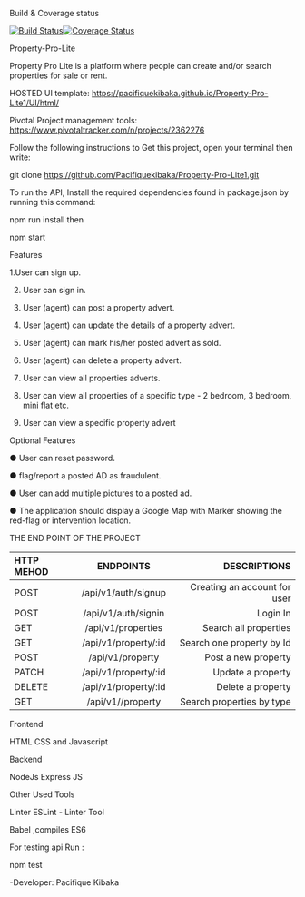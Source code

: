 Build & Coverage status 

[![Build Status](https://travis-ci.org/Pacifiquekibaka/Property-Pro-Lite1.svg?branch=develop)](https://travis-ci.org/Pacifiquekibaka/Property-Pro-Lite1)[![Coverage Status](https://coveralls.io/repos/github/Pacifiquekibaka/Property-Pro-Lite1/badge.svg?branch=develop)](https://coveralls.io/github/Pacifiquekibaka/Property-Pro-Lite1?branch=develop)

Property-Pro-Lite

Property Pro Lite is a platform where people can create and/or search properties for sale or rent.

HOSTED UI template: https://pacifiquekibaka.github.io/Property-Pro-Lite1/UI/html/

Pivotal Project management tools: https://www.pivotaltracker.com/n/projects/2362276

Follow the following instructions to Get this project, open your terminal then write:

git clone https://github.com/Pacifiquekibaka/Property-Pro-Lite1.git

To run the API, Install the required dependencies found in package.json by running this command:

npm run install then 

npm start


Features
  
1.User can sign up.

2. User can sign in.

3. User (agent) can post a property advert.

4. User (agent) can update the details of a property advert.

5. User (agent) can mark his/her posted advert as sold.

6. User (agent) can delete a property advert.

7. User can view all properties adverts.

8. User can view all properties of a specific type - 2 bedroom, 3 bedroom, mini flat etc.

9. User can view a specific property advert

Optional Features

● User can reset password.

● flag/report a posted AD as fraudulent.

● User can add multiple pictures to a posted ad.

● The application should display a Google Map with Marker showing the red-flag or
intervention location.


THE END POINT OF THE PROJECT

| HTTP MEHOD  | ENDPOINTS                     | DESCRIPTIONS                    |
| :---        |    :----:                     |    ---:                         |
|  POST       | /api/v1/auth/signup           | Creating an account for user    |
|  POST       | /api/v1/auth/signin           | Login In                        |
|  GET        | /api/v1/properties            | Search all properties           | 
|  GET        | /api/v1/property/:id          | Search one property by Id       | 
|  POST       | /api/v1/property              | Post a new property             |                          
|  PATCH      | /api/v1/property/:id          | Update a property               |  
|  DELETE     | /api/v1/property/:id          | Delete a property               | 
|  GET        | /api/v1//property             | Search properties by type       |            
                 
Frontend

HTML
CSS and 
Javascript 

Backend

NodeJs
Express JS

Other Used Tools

Linter
ESLint - Linter Tool

Babel ,compiles ES6

For testing api Run :

npm test 
            
-Developer:
Pacifique Kibaka
